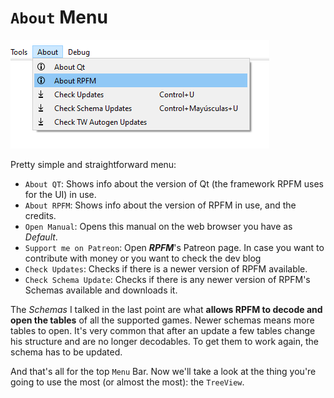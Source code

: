 # `About` Menu

![What do you want to learn about me, honey?](./images/image11.png)

Pretty simple and straightforward menu:
- `About QT`: Shows info about the version of Qt (the framework RPFM uses for the UI) in use.
- `About RPFM`: Shows info about the version of RPFM in use, and the credits.
- `Open Manual`: Opens this manual on the web browser you have as *Default*.
- `Support me on Patreon`: Open ***RPFM***'s Patreon page. In case you want to contribute with money or you want to check the dev blog
- `Check Updates`: Checks if there is a newer version of RPFM available.
- `Check Schema Update`: Checks if there is any newer version of RPFM's Schemas available and downloads it.

The *Schemas* I talked in the last point are what **allows RPFM to decode and open the tables** of all the supported games. Newer schemas means more tables to open. It's very common that after an update a few tables change his structure and are no longer decodables. To get them to work again, the schema has to be updated.

And that's all for the top `Menu` Bar. Now we'll take a look at the thing you're going to use the most (or almost the most): the `TreeView`.
